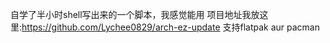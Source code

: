 自学了半小时shell写出来的一个脚本，我感觉能用
项目地址我放这里:https://github.com/Lychee0829/arch-ez-update
支持flatpak aur pacman